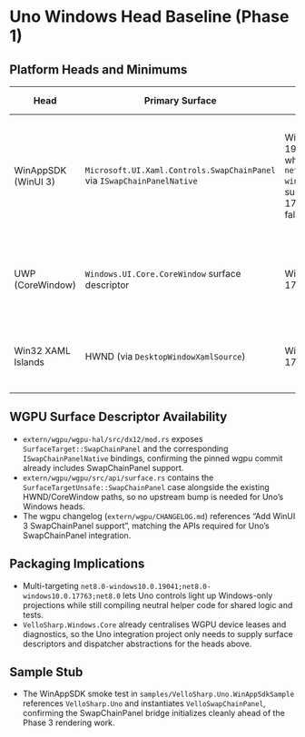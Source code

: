 # Uno Windows Head Baseline (Phase 1)

## Platform Heads and Minimums
| Head | Primary Surface | Min Windows Build / SDK | Notes |
| --- | --- | --- | --- |
| WinAppSDK (WinUI 3) | `Microsoft.UI.Xaml.Controls.SwapChainPanel` via `ISwapChainPanelNative` | Windows 10 19041 (20H1) when targeting `net8.0-windows10.0.19041`; supported down to 17763 with fallbacks | WinAppSDK officially supports Windows 10 1809+, so dual targeting `net8.0-windows10.0.19041` and `net8.0-windows10.0.17763` keeps new composition features while covering the lowest supported build. |
| UWP (CoreWindow) | `Windows.UI.Core.CoreWindow` surface descriptor | Windows 10 17763 (1809) | UWP apps still ship against the 1809 SDK; the CoreWindow swapchain path aligns with the existing Win32 HWND interop in `WindowsSurfaceFactory`. |
| Win32 XAML Islands | HWND (via `DesktopWindowXamlSource`) | Windows 10 17763 (1809) | Reuses the HWND-backed `WindowsSwapChainSurface`, allowing the same plumbing used by WinForms/WPF. |

## WGPU Surface Descriptor Availability
- `extern/wgpu/wgpu-hal/src/dx12/mod.rs` exposes `SurfaceTarget::SwapChainPanel` and the corresponding `ISwapChainPanelNative` bindings, confirming the pinned wgpu commit already includes SwapChainPanel support.
- `extern/wgpu/wgpu/src/api/surface.rs` contains the `SurfaceTargetUnsafe::SwapChainPanel` case alongside the existing HWND/CoreWindow paths, so no upstream bump is needed for Uno’s Windows heads.
- The wgpu changelog (`extern/wgpu/CHANGELOG.md`) references “Add WinUI 3 SwapChainPanel support”, matching the APIs required for Uno’s SwapChainPanel integration.

## Packaging Implications
- Multi-targeting `net8.0-windows10.0.19041;net8.0-windows10.0.17763;net8.0` lets Uno controls light up Windows-only projections while still compiling neutral helper code for shared logic and tests.
- `VelloSharp.Windows.Core` already centralises WGPU device leases and diagnostics, so the Uno integration project only needs to supply surface descriptors and dispatcher abstractions for the heads above.

## Sample Stub
- The WinAppSDK smoke test in `samples/VelloSharp.Uno.WinAppSdkSample` references `VelloSharp.Uno` and instantiates `VelloSwapChainPanel`, confirming the SwapChainPanel bridge initializes cleanly ahead of the Phase 3 rendering work.
